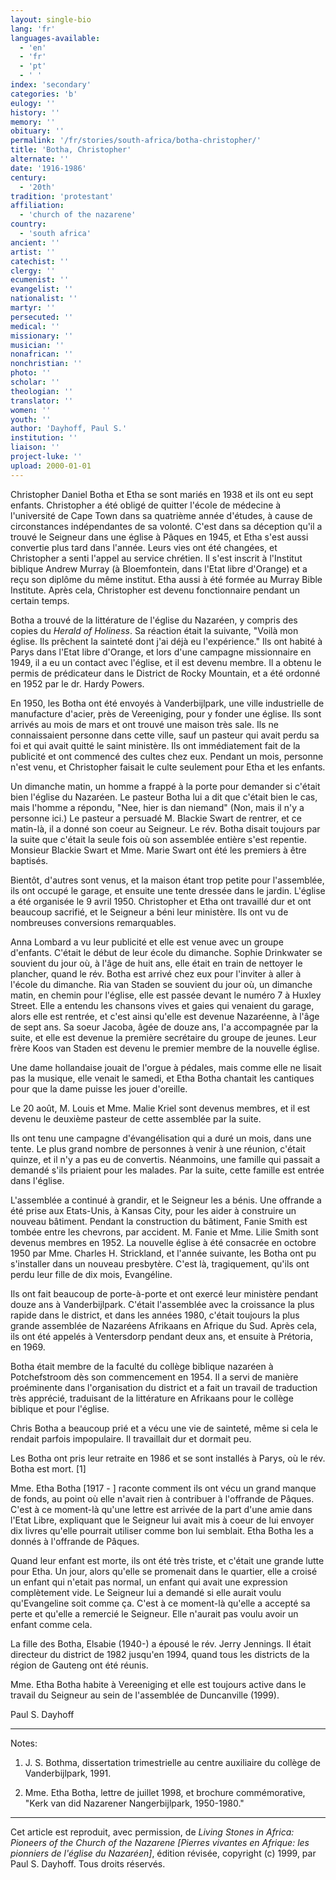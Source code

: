 ```yaml
---
layout: single-bio
lang: 'fr'
languages-available:
  - 'en'
  - 'fr'
  - 'pt'
  - ' '
index: 'secondary'
categories: 'b'
eulogy: ''
history: ''
memory: ''
obituary: ''
permalink: '/fr/stories/south-africa/botha-christopher/'
title: 'Botha, Christopher'
alternate: ''
date: '1916-1986'
century:
  - '20th'
tradition: 'protestant'
affiliation:
  - 'church of the nazarene'
country:
  - 'south africa'
ancient: ''
artist: ''
catechist: ''
clergy: ''
ecumenist: ''
evangelist: ''
nationalist: ''
martyr: ''
persecuted: ''
medical: ''
missionary: ''
musician: ''
nonafrican: ''
nonchristian: ''
photo: ''
scholar: ''
theologian: ''
translator: ''
women: ''
youth: ''
author: 'Dayhoff, Paul S.'
institution: ''
liaison: ''
project-luke: ''
upload: 2000-01-01
---
```



Christopher Daniel Botha et Etha se sont mariés en 1938 et ils ont eu sept enfants. Christopher a été obligé de quitter l'école de médecine à l'université de Cape Town dans sa quatrième année d'études, à cause de circonstances indépendantes de sa volonté. C'est dans sa déception qu'il a trouvé le Seigneur dans une église à Pâques en 1945, et Etha s'est aussi convertie plus tard dans l'année. Leurs vies ont été changées, et Christopher a senti l'appel au service chrétien. Il s'est inscrit à l'Institut biblique Andrew Murray (à Bloemfontein, dans l'Etat libre d'Orange) et a reçu son diplôme du même institut.  Etha aussi à été formée au Murray Bible Institute. Après cela, Christopher est devenu fonctionnaire pendant un certain temps.

Botha a trouvé de la littérature de l'église du Nazaréen, y compris des copies du *Herald of Holiness*. Sa réaction était la suivante, "Voilà mon église. Ils prêchent la sainteté dont j'ai déjà eu l'expérience." Ils ont habité à Parys dans l'Etat libre d'Orange, et lors d'une campagne missionnaire en 1949, il a eu un contact avec l'église, et il est devenu membre. Il a obtenu le permis de prédicateur dans le District de Rocky Mountain, et a été ordonné en 1952 par le dr. Hardy Powers.

En 1950, les Botha ont été envoyés à Vanderbijlpark, une ville industrielle de manufacture d'acier, près de Vereeniging, pour y fonder une église. Ils sont arrivés au mois de mars et ont trouvé une maison très sale. Ils ne connaissaient personne dans cette ville, sauf un pasteur qui avait perdu sa foi et qui avait quitté le saint ministère. Ils ont immédiatement fait de la publicité et ont commencé des cultes chez eux. Pendant un mois, personne n'est venu, et Christopher faisait le culte seulement pour Etha et les enfants.

Un dimanche matin, un homme a frappé à la porte pour demander si c'était bien l'église du Nazaréen. Le pasteur Botha lui a dit que c'était bien le cas, mais l'homme a répondu, "Nee, hier is dan niemand" (Non, mais il n'y a personne ici.) Le pasteur a persuadé M. Blackie Swart de rentrer, et ce matin-là, il a donné son coeur au Seigneur. Le rév. Botha disait toujours par la suite que c'était la seule fois o&#249; son assemblée entière s'est repentie. Monsieur Blackie Swart et Mme. Marie Swart ont été les premiers à être baptisés.

Bientôt, d'autres sont venus, et la maison étant trop petite pour l'assemblée, ils ont occupé le garage, et ensuite une tente dressée dans le jardin. L'église a été organisée le 9 avril 1950. Christopher et Etha ont travaillé dur et ont beaucoup sacrifié, et le Seigneur a béni leur ministère. Ils ont vu de nombreuses conversions remarquables.

Anna Lombard a vu leur publicité et elle est venue avec un groupe d'enfants. C'était le début de leur école du dimanche. Sophie Drinkwater se souvient du jour où, à l'âge de huit ans, elle était en train de nettoyer le plancher, quand le rév. Botha est arrivé chez eux pour l'inviter à aller à l'école du dimanche. Ria van Staden se souvient du jour où, un dimanche matin, en chemin pour l'église, elle est passée devant le numéro 7 à Huxley Street. Elle a entendu les chansons vives et gaies qui venaient du garage, alors elle est rentrée, et c'est ainsi qu'elle est devenue Nazaréenne, à l'âge de sept ans. Sa soeur Jacoba, âgée de douze ans, l'a accompagnée par la suite, et elle est devenue la première secrétaire du groupe de jeunes. Leur frère Koos van Staden est devenu le premier membre de la nouvelle église.

Une dame hollandaise jouait de l'orgue à pédales, mais comme elle ne lisait pas la musique, elle venait le samedi, et Etha Botha chantait les cantiques pour que la dame puisse les jouer d'oreille.

Le 20 août, M. Louis et Mme. Malie Kriel sont devenus membres, et il est devenu le deuxième pasteur de cette assemblée par la suite.

Ils ont tenu une campagne d'évangélisation qui a duré un mois, dans une tente. Le plus grand nombre de personnes à venir à une réunion, c'était quinze, et il n'y a pas eu de convertis. Néanmoins, une famille qui passait a demandé s'ils priaient pour les malades. Par la suite, cette famille est entrée dans l'église.

L'assemblée a continué à grandir, et le Seigneur les a bénis. Une offrande a été prise aux Etats-Unis, à Kansas City, pour les aider à construire un nouveau bâtiment. Pendant la construction du bâtiment, Fanie Smith est tombée entre les chevrons, par accident. M. Fanie et Mme. Lilie Smith sont devenus membres en 1952. La nouvelle église à été consacrée en octobre 1950 par Mme. Charles H. Strickland, et l'année suivante, les Botha ont pu s'installer dans un nouveau presbytère. C'est là, tragiquement, qu'ils ont perdu leur fille de dix mois, Evang&eacute;line.

Ils ont fait beaucoup de porte-à-porte et ont exercé leur ministère pendant douze ans à Vanderbijlpark. C'était l'assemblée avec la croissance la plus rapide dans le district, et dans les années 1980, c'était toujours la plus grande assemblée de Nazaréens Afrikaans en Afrique du Sud. Après cela, ils ont été appelés à Ventersdorp pendant deux ans, et ensuite à Prétoria, en 1969.

Botha était membre de la faculté du collège biblique nazaréen à Potchefstroom dès son commencement en 1954. Il a servi de manière proéminente dans l'organisation du district et a fait un travail de traduction très apprécié, traduisant de la littérature en Afrikaans pour le collège biblique et pour l'église.

Chris Botha a beaucoup prié et a vécu une vie de sainteté, même si cela le rendait parfois impopulaire. Il travaillait dur et dormait peu.

Les Botha ont pris leur retraite en 1986 et se sont installés à Parys, où le rév. Botha est mort. [1]

Mme. Etha Botha [1917 - ] raconte comment ils ont vécu un grand manque de fonds, au point où elle n'avait rien à contribuer à l'offrande de Pâques. C'est à ce moment-là qu'une lettre est arrivée de la part d'une amie dans l'Etat Libre, expliquant que le Seigneur lui avait mis à coeur de lui envoyer dix livres qu'elle pourrait utiliser comme bon lui semblait. Etha Botha les a donnés à l'offrande de Pâques.

Quand leur enfant est morte, ils ont été très triste, et c'était une grande lutte pour Etha. Un jour, alors qu'elle se promenait dans le quartier, elle a croisé un enfant qui n'etait pas normal, un enfant qui avait une expression complètement vide. Le Seigneur lui a demandé si elle aurait voulu qu'Evangeline soit comme ça. C'est à ce moment-là qu'elle a accepté sa perte et qu'elle a remercié le Seigneur. Elle n'aurait pas voulu avoir un enfant comme cela.

La fille des Botha, Elsabie (1940-) a épousé le rév. Jerry Jennings. Il était directeur du district de 1982 jusqu'en 1994, quand tous les districts de la région de Gauteng ont été réunis.

Mme. Etha Botha habite à Vereeniging et elle est toujours active dans le travail du Seigneur au sein de l'assemblée de Duncanville (1999).

Paul S. Dayhoff

---

Notes:

1. J. S. Bothma, dissertation trimestrielle au centre auxiliaire du collège de Vanderbijlpark, 1991.

2. Mme. Etha Botha, lettre de juillet 1998, et brochure commémorative, "Kerk van did Nazarener Nangerbijlpark, 1950-1980."

---

Cet article est reproduit, avec permission, de *Living Stones in Africa: Pioneers of the Church of the Nazarene [Pierres vivantes en Afrique: les pionniers de l'église du Nazaréen]*, édition révisée, copyright (c) 1999, par Paul S. Dayhoff. Tous droits réservés.